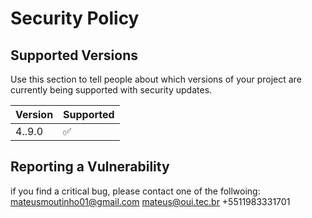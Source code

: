# Security Policy

## Supported Versions

Use this section to tell people about which versions of your project are
currently being supported with security updates.

| Version | Supported          |
| ------- | ------------------ |
|4..9.0   | :white_check_mark: |

## Reporting a Vulnerability

if you find a critical bug, please contact one of the follwoing: 
mateusmoutinho01@gmail.com 
mateus@oui.tec.br
 +5511983331701
